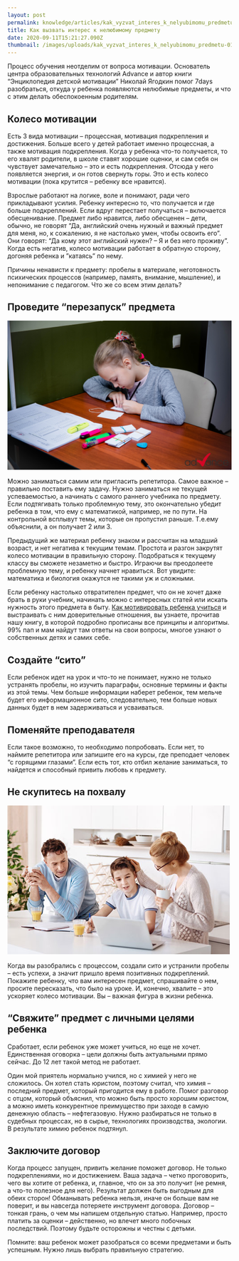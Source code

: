```yaml
---
layout: post
permalink: knowledge/articles/kak_vyzvat_interes_k_nelyubimomu_predmetu/index.html
title: Как вызвать интерес к нелюбимому предмету
date: 2020-09-11T15:21:27.090Z
thumbnail: /images/uploads/kak_vyzvat_interes_k_nelyubimomu_predmetu-01.jpg
---
```

Процесс обучения неотделим от вопроса мотивации. Основатель центра образовательных технологий Advance и автор книги “Энциклопедия детской мотивации” Николай Ягодкин помог 7days разобраться, откуда у ребенка появляются нелюбимые предметы, и что с этим делать обеспокоенным родителям.



## Колесо мотивации

Есть 3 вида мотивации – процессная, мотивация подкрепления и достижения. Больше всего у детей работает именно процессная, а также мотивация подкрепления. Когда у ребенка что-то получается, то его хвалят родители, в школе ставят хорошие оценки, и сам себя он чувствует замечательно – это и есть подкрепления. Отсюда у него появляется энергия, и он готов свернуть горы. Это и есть колесо мотивации (пока крутится – ребенку все нравится).



Взрослые работают на логике, воле и понимают, ради чего прикладывают усилия. Ребенку интересно то, что получается и где больше подкреплений. Если вдруг перестает получаться – включается обесценивание. Предмет либо нравится, либо обесценен – дети, обычно, не говорят “Да, английский очень нужный и важный предмет для меня, но, к сожалению, я не настолько умен, чтобы освоить его”. Они говорят: “Да кому этот английский нужен? – Я и без него проживу”. Когда есть негатив, колесо мотивации работает в обратную сторону, догоняя ребенка и ”катаясь” по нему.



Причины ненависти к предмету: пробелы в материале, неготовность психических процессов (например, память, внимание, мышление), и непонимание с педагогом. Что же со всем этим делать?

## Проведите “перезапуск” предмета



![](/images/uploads/kak_vyzvat_interes_k_nelyubimomu_predmetu-02.jpg)



Можно заниматься самим или пригласить репетитора. Самое важное – правильно поставить ему задачу. Нужно заниматься не текущей успеваемостью, а начинать с самого раннего учебника по предмету. Если подтягивать только проблемную тему, это окончательно убедит ребенка в том, что ему с математикой, например, не по пути. На контрольной всплывут темы, которые он пропустил раньше. Т.е.ему объяснили, а он получает 2 или 3.

Предыдущий же материал ребенку знаком и рассчитан на младший возраст, и нет негатива к текущим темам. Простота и разгон закрутят колесо мотивации в правильную сторону. Подобраться к текущему классу вы сможете незаметно и быстро. Играючи вы преодолеете проблемную тему, и ребенку начнет нравиться. Вот увидите: математика и биология окажутся не такими уж и сложными.



Если ребенку настолько отвратителен предмет, что он не хочет даже брать в руки учебник, начинать можно с интересных статей или искать нужность этого предмета в быту. [Как мотивировать ребенка учиться](https://advance-club.ru/material/enciklopediya_detskoy_motivacii/) и выстраивать с ним доверительные отношения, вы узнаете, прочитав нашу книгу, в которой подробно прописаны все принципы и алгоритмы. 99% пап и мам найдут там ответы на свои вопросы, многое узнают о собственных детях и самих себе.



## Создайте “сито”

Если ребенок идет на урок и что-то не понимает, нужно не только устранять пробелы, но изучить параграфы, основные термины и факты из этой темы. Чем больше информации наберет ребенок, тем мельче будет его информационное сито, следовательно, тем больше новых данных будет в нем задерживаться и усваиваться.



## Поменяйте преподавателя

Если такое возможно, то необходимо попробовать. Если нет, то наймите репетитора или запишите его на курсы, где преподает человек “с горящими глазами”. Если есть тот, кто отбил желание заниматься, то найдется и способный привить любовь к предмету.



## Не скупитесь на похвалу



![](/images/uploads/kak_vyzvat_interes_k_nelyubimomu_predmetu-03.jpg)

Когда вы разобрались с процессом, создали сито и устранили пробелы – есть успехи, а значит пришло время позитивных подкреплений. Покажите ребенку, что вам интересен предмет, спрашивайте о нем, просите пересказать, что было на уроке. И, конечно, хвалите – это ускоряет колесо мотивации. Вы – важная фигура в жизни ребенка.



## “Свяжите” предмет с личными целями ребенка

Сработает, если ребенок уже может учиться, но еще не хочет. Единственная оговорка – цели должны быть актуальными прямо сейчас. До 12 лет такой метод не работает.

Один мой приятель нормально учился, но с химией у него не сложилось. Он хотел стать юристом, поэтому считал, что химия – последний предмет, который пригодится ему в работе. Помог разговор с отцом, который объяснил, что можно быть просто хорошим юристом, а можно иметь конкурентное преимущество при заходе в самую денежную область – нефтегазовую. Нужно разбираться не только в судебных процессах, но в сырье, технологиях производства, экологии. В результате химию ребенок подтянул.



## Заключите договор

Когда процесс запущен, привить желание поможет договор. Не только подкреплениями, но и достижением. Ваша задача – четко проговорить, чего вы хотите от ребенка, и, главное, что он за это получит (не ремня, а что-то полезное для него). Результат должен быть выгодным для обеих сторон! Обманывать ребенка нельзя, иначе он больше вам не поверит, и вы навсегда потеряете инструмент договора. Договор – тонкая грань, о чем мы напишем отдельную статью. Например, просто платить за оценки – действенно, но влечет много побочных последствий. Поэтому будьте осторожны и честны с детьми.



Помните: ваш ребенок может разобраться со всеми предметами и быть успешным. Нужно лишь выбрать правильную стратегию.